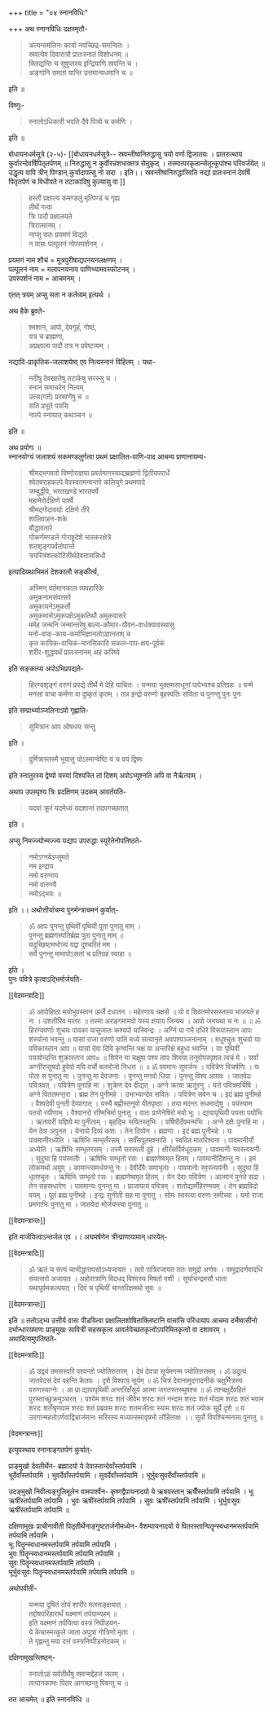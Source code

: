+++
title = "०४ स्नानविधिः"

+++
अथ स्नानविधिः दक्षस्मृतौ- 

> अत्यन्तमलिनः कायो नवच्छिद्र-समन्वितः ।  
  स्रवत्येव दिवारात्रौ प्रातःस्नातं विशोधनम् ॥   
  क्लिद्यन्ति च सुषुप्तस्य इन्द्रियाणि स्रवन्ति च ।  
  अङ्गानि समतां यान्ति उत्तमान्यधमानि च ॥   

इति ॥ 

विष्णुः- 

> स्नातोऽधिकारी भवति दैवे पित्र्ये च कर्मणि ।  

इति ॥ 

बोधायनधर्मसूत्रे (२-५)- 
[[बोधायनधर्मसूत्रे--  स्रवन्तीष्वनिरुद्धासु त्रयो वर्णा द्विजातयः । प्रातरुत्थाय कुर्वारन्देवर्षिपितृतर्पणम् ॥ निरुद्धासु न कुर्वीरन्नंशभाक्तत्र सेतुकृत् । तस्मात्परकृतान्सेतून्कूपांश्च परिवर्जयेत् ॥ उद्धृत्य वापि त्रीन् पिण्डान् कुर्यादापत्सु नो सदा । इति।। स्रवन्तीष्वनिरुद्धास्विति नद्यां प्रातःस्नानं देवर्षि पितृतर्पणं च विधीयते न तटाकादिषु कुल्यासु वा  ]] 


> हस्तौ प्रक्षाल्य 
> कमण्डलुं मृत्पिण्डं च गृह्य  
> तीर्थे गत्वा  
> त्रिः पादौ प्रक्षालयते  
> त्रिरात्मानम् ।  
> नाप्सु सतः प्रयमणं विद्यते  
> न वासः पल्पूलनं नोपस्पर्शनम् । 

प्रयमणं नाम शौचं = मूत्रपुरीषाद्यपनयनलक्षणम् ।  
पल्पूलनं नाम = मलापनयनाय पाणिभ्यामवस्फोटनम् ।  
उपस्पर्शनं नाम = आचमनम् । 

एतत् त्रयम् अप्सु सता न कर्तव्यम् इत्यर्थः । 

अथ हैके ब्रुवते- 

> श्मशानं, आपो, देवगृहंं, गोष्ठं,   
> यत्र च ब्राह्मणा,  
> अप्रक्षाल्य पादौ तत्र न प्रवेष्टव्यम् ।  

नद्यादि-प्राकृतिक-जलाशयेष्व् एव नित्यस्नानं विहितम् । यथा- 

> नदीषु देवखातेषु 
> तटाकेषु सरस्सु च ।  
> स्नानं समाचरेन्  नित्यम्  
> उत्स(गर्त) प्रस्रवणेषु च ॥  
> सति प्रभूते पयसि  
> नाल्पे स्नायात् कथञ्चन ॥  

इति ॥


अथ प्रयोगः ॥  
स्नानयोग्यं जलाशयं सकमण्डलुर्गत्वा प्रथमं प्रक्षालित-पाणि-पाद आचम्य  प्राणानायम्य-  

> श्रीमद्भगवतो विष्णोराज्ञया प्रवर्तमानस्याद्यब्रह्मणो द्वितीयपरार्धे   
> श्वेतवराहकल्पे वैवस्वतमन्वन्तरे कलियुगे प्रथमपादे  
> जम्बुद्धीपे, भरतखण्डे भारतवर्षे    
> महामेरोर्दक्षिणे पार्श्वे   
> श्रीमद्गोदावर्याः दक्षिणे तीरे  
> शालिवाहन-शके  
> बौद्धावतारे  
> गोकर्णमण्डले गोराष्ट्रदेशे भास्करक्षेत्रे  
> शतशृङ्गपर्वतोपान्ते  
> त्रयस्त्रिंशत्कोटितीर्थदेवतासन्निधौ      

इत्यादियथाभिमतं देशकालौ सङ्कीर्त्य, 

> अस्मिन् वर्तमानकाल व्यवहारिके  
> अमुकनामसंवत्सरे  
> अमुकायनेऽमुकर्तौ  
> अमुकमासेऽमुकपक्षेऽमुकतिथौ अमुकवासरे  
> ममेह जन्मनि जन्मान्तरेषु 
> बाल्य-कौमार-यौवन-वार्धक्यावस्थासु  
> मनो-वाक्-काय-कर्माभिज्ञानतोऽज्ञानतश् च  
> कृत कायिक-वाचिक-मानसिकादि सकल-पाप-क्षय-पूर्वकं  
> शरीर-शुद्ध्यर्थं प्रातःस्नानम् अहं करिष्ये   

इति सङ्कल्प्य अपोऽभिप्रपद्यते- 

> हिरण्यशृङ्गं वरुणं प्रपद्ये तीर्थे मे देहि याचितः । यन्मया भुक्तमसाधूनां पापेभ्यश्च प्रतिग्रहः ॥ यन्मे मनसा वाचा कर्मणा वा दुष्कृतं कृतम् । तन्न इन्द्रो वरुणो बृहस्पतिः सविता च पुनन्तु पुनः पुनः   
> 
इति सम्प्रार्थ्याञ्जलिनाऽपो गृह्णाति- 

> सुमित्रान आप ओषधयः सन्तु  

इति । 

> दुर्मित्रास्तस्मै भूयासु योऽस्मान्वेष्टि यं च वयं द्विष्मः   

इति स्नातुरस्य द्वेष्यो यस्यां दिश्यस्ति तां दिशम् अपोऽभ्युश्नति अपि वा नैर्ऋत्याम् । 

अथाप उपस्पृश्य त्रिः प्रदक्षिणम् उदकम् आवर्तयति- 

> यदपां क्रूरं यदमेध्यं यदशान्तं तदपगच्छतात् 

इति । 

अप्सु निमज्ज्योन्मज्ज्य 
यद्याप उपरुद्धाः स्युरेतेनोपतिष्ठते- 

> नमोऽग्नयेऽप्सुमते  
> नम इन्द्राय  
> नमो वरुणाय  
> नमो वारुण्यै  
> नमोऽद्भयः ॥ 

इति ।। अथोत्तीर्याचम्य पुनर्मन्त्राचमनं कुर्यात्- 

> ॐ आपः पुनन्तु पृथिवीं पृथिवी पूता पुनातु माम्  ।  
> पुनन्तु ब्रह्मणस्पतिर्ब्रह्म पूता  पुनातु माम् ॥  
> यदुच्छिष्टमभोज्यं यद्वा दुश्चरितं मम ।  
> सर्वे पुनन्तु मामापोऽसतां च प्रतिग्रहं स्वाहा ॥    

इति ।  
पुनः पवित्रे कृत्वाऽद्भिर्मार्जयति-   

[[वेदमन्त्रादिः]]


 > ॐ आपोहिष्ठा मयोभुवस्तान ऊर्जे दधातन । महेरणाय चक्षसे ॥ यो व शिवतमोरसस्तस्य भाजयते ह नः । उशतीरिव मातरः ॥ तस्मा अरङ्गमामवो यस्य क्षयाय जिन्वथ । आपो जनयथा च नः ॥ ॥ ॐ हिरण्यवर्णाः शुचयः पावका यासुजातः कश्यपो यास्विन्द्रः । अग्निं या गभै दधिरे विरूपास्तान आपः शंस्योना भवन्तु ॥  यासां राजा वरुणो याति मध्ये सत्यानृते अवपश्यञ्जनानाम् । मधुश्चुतः शुचयो याः पविकास्तान आप ॥ यासां देवा दिवि कृण्वन्ति भक्षं या अन्तरिक्षे बहुधा भवन्ति । याः पृथिवीं पयसोन्दन्ति शुक्रास्तान आप० ॥ शिवेन मा चक्षुषा पश्य तापः शिवया तनुवोपस्पृशत त्वचं मे । सर्वां अग्नींरप्सुषदो हुवेवो मयि वर्चो बलमोजो निधत्त ॥ ॥ ॐ पवमानः सुवर्जनः । पवित्रेण विचर्षणिः । यः पोता स पुनातु मा । पुनन्तु मा देवजनाः । पुनन्तु मनवो धिया । पुनन्तु विश्व आयवः । जातवेदः पवित्रवत् । पवित्रेण पुनाहि मा । शुक्रेण देव दीद्यत् । अग्ने क्रत्वा ऋतूंरनु । यत्ते पवित्रमर्चिषि । अग्ने विततमन्त॒रा । ब्रह्म तेन पुनीमहे । उभाभ्यान्देव सवितः । पवित्रेण सवेन च । इदं ब्रह्म पुनीमहे । वैश्वदेवी पुनती देव्यागात् । यस्यै बह्वीस्तनुवो वीतपृष्ठाः । तया मदन्तः सधमाद्येषु । वयंस्याम पतयो रयीणाम् । वैश्वानरो रश्मिभिर्मा पुनातु । वातः प्राणेनेषिरो मयो भूः । द्यावापृथिवी पयसा पयोभिः । ऋतावरी यज्ञिये मा पुनीताम् । बृहद्भिः सवितस्तृभिः । वर्षिष्ठैर्देवमन्मभिः । अग्ने दक्षैः पुनाहि मा । येन देवा अपुनत । येनापो दिव्यं कशः । तेन दिव्येन । ब्रह्मणा । इदं ब्रह्म पुनीमहे । यः पावमानीरध्येति । ऋषिभिः सम्भृतंँरसम् । सर्वँसपूतमश्नाति । स्वदितं मातरिश्वना । पावमानीर्यो अध्येति । ऋषिभिः सम्भृतरसम् । तस्मै सरस्वती दुहे । क्षीरँसर्पिर्मधूदकम् । पावमानीः स्वस्त्ययनीः । सुदुघा हि पय॑स्वतीः । ऋषिभिः सम्भृतो रसः । ब्राह्मणेष्वमृत हितम् । पावमानीर्दिशन्तु नः । इमं लोकमथो अमुम् । कामान्त्समर्धयन्तु नः । देवीर्देवैः समाभृताः । पावमानोः स्व॒स्त्यय॑नीः । सुदुघा हि धृतश्चुतः । ऋषिभिः सम्भृतो रसः । ब्राह्मणेष्वमृत हितम् । येन देवाः पवित्रेण । आत्मानं पुनते सदा । तेन सहस्रधारेण । पावमान्यः पुनन्तु मा । प्राजापत्यं पवित्रम् । शतोद्यामँहिरण्मयम् । तेन ब्रह्मविदो वयम् । पूतं ब्रह्म पुनीमहे । इन्द्रः सुनीती सह मा पुनातु । सोमः स्वस्त्या वरुणः समीच्या । यमो राजा प्रमणाभिः पुनातु मा । जातवेदा मोर्जयन्त्या पुनातु ॥


[[वेदमन्त्रान्तः]]

इति मार्जयित्वाऽन्तर्जल एव ।। 
अघमर्षणेन त्रीन्प्राणायामान् धारयेत्- 

[[वेदमन्त्रादिः]]


>  ॐ ऋतं च सत्यं चाभीद्धात्तपसोऽध्यजायत । ततो रात्रिरजायत ततः समुद्रो अर्णवः । समुद्रादर्णवादधि संवत्सरो अजायत । अहोरात्राणि विदधद्  विश्वस्य मिषतो वशी । सूर्याचन्द्रमसौ धाता  यथापूर्वमकल्पयत् । दिवं च पृथिवीं चान्तरिक्षमथो सुवः ॥  


[[वेदमन्त्रान्तः]]

इति ॥ ततोऽद्भ्य उत्तीर्य वासः पीडयित्वा प्रक्षालितशोषिताक्लिष्टानि वासांसि परिधायाप आचम्य दर्भेष्वासीनो दर्भान्धारयमाणः प्राङ्मुखः सावित्रीं सहस्रकृत्व आवर्तयेच्छतकृत्वोऽपरिमितकृत्वो वा दशावरम् । अथादित्यमुपतिष्ठते- 

[[वेदमन्त्रादिः]]


 > ॐ उद्वयं तमसस्परि पश्यन्तो ज्योतिरुत्तरम् । देवं देवत्रा सूर्यमगन्म ज्योतिरुत्तमम् । ॐ उदुत्यं जातवेदसं देवं वहन्ति केतवः । दृशे विश्वाय॒ सूर्यम् ॥ ॐ चित्रं देवानामुदगादनीकं चक्षुर्मित्रस्य वरुणस्याग्नेः । आ प्रा द्यावापृथिवी अन्तरिक्षँसूर्य आत्मा जगतस्तस्थुषश्च ॥ ॐ तश्चक्षुर्देवहितं पुरस्ताच्छुक्रमुञ्चरत् । पश्येम शरदः शतं जीवेम शरदः शतं नन्दाम शरदः शतं मोदाम शरदः शतं भवाम शरदः शतँश्रृणवाम शरदः शतं प्रब्रवाम शरदः शतमजीताः स्याम शरदः शतं ज्योक सूर्ये दृशे ॥ य उदगान्महतोऽर्णवाद्विभ्राज॑मानः सरिरस्य मध्यात्समावृषभो लौहिताक्षः ।। सूर्यो विपश्चिन्मनसा पुनातु ॥   


[वेदमन्त्रान्तः]]

 इत्युपस्थाय स्नानाङ्गतर्पणं कुर्यात्-  

 प्राङ्मुखो देवतीर्थेन- ब्रह्मादयो ये देवास्तान्देवाँस्तर्पयामि ।  
 भूर्देवाँस्तर्पयामि । भुवर्देवाँस्तर्पयामि । सुवर्देवाँस्तर्पयामि । भूर्भुवःसुवर्देवाँस्तर्पयामि ॥  

 उदङ्मुखो निवीत्यङ्गुलिमूलेन वामपार्श्वेन- कृष्णद्वैपायनादयो ये ऋषयस्तान्  ऋषीँस्तर्पयामि तर्पयामि । भूः ऋषींस्तर्पयामि तर्पयामि । भुवः ऋषींस्तर्पयामि तर्पयामि । सुवः ऋषींस्तर्पयामि तर्पयामि । भूर्भुवःसुवः ऋषींस्तर्पयामि तर्पयामि ॥  

 दक्षिणामुखः प्राचीनावीती पितृतीर्थेनाङ्गुष्टतर्जनीमध्येन- वैशम्पायनादयो ये पितरस्तान्पितॄन्स्वधानमस्तर्पयामि तर्पयामि तर्पयामि ।  
 भूः पितॄन्स्वधानमस्तर्पयामि तर्पयामि तर्पयामि ।  
 भुवः पितॄन्स्वधानमस्तर्पयामि तर्पयामि तर्पयामि ।  
 सुवः पितॄन्स्वधानमस्तर्पयामि तर्पयामि ।  
 भूर्भुवःसुवः पितॄन्स्वधानमस्तर्पयामि तर्पयामि तर्पयामि ॥  

 अथोपवीती-  
 
 > यन्मया दूषितं तोयं शारीर मलसङ्क्षयात् ।  
 तद्दोषपरिहारार्थं यक्ष्माणं तर्पयाम्यहम् ॥  
 इति यक्ष्माणं तर्पयित्वा वस्त्रं निपीडयन्-  
 ये केचास्मत्कुले जाता अपुत्रा गोत्रिणो मृताः ।  
 ते गृह्णन्तु मया दत्तं वस्त्रनिष्पीडनोदकम् ॥  
 
 दक्षिणामुखस्तिष्ठन्-  

 > स्नातोऽहं सर्वतीर्थेषु स्रवन्मद्देहजं जलम् ।  
 तत्पानकामाः पितर आगच्छन्तु पिबन्तु च ॥  
 
 तत आचमेत् ॥ इति स्नानविधिः ॥

